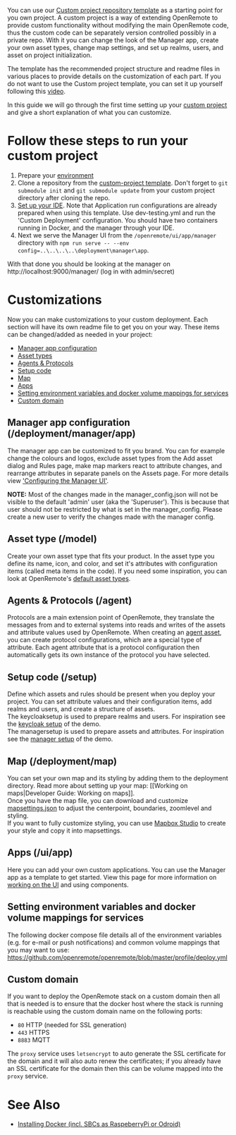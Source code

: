 You can use our [Custom project repository template](https://github.com/openremote/custom-project) as a starting point for you own project. A custom project is a way of extending OpenRemote to provide custom functionality without modifying the main OpenRemote code, thus the custom code can be separately version controlled possibly in a private repo. With it you can change the look of the Manager app, create your own asset types, change map settings, and set up realms, users, and asset on project initialization. 

The template has the recommended project structure and readme files in various places to provide details on the customization of each part. If you do not want to use the Custom project template, you can set it up yourself following this [video](https://www.youtube.com/watch?v=_u2IgdioQR8).

In this guide we will go through the first time setting up your [custom project](https://github.com/openremote/openremote/wiki/Developer-Guide%3A-Creating-a-custom-project) and give a short explanation of what you can customize. 

# Follow these steps to run your custom project
1. Prepare your [environment](https://github.com/openremote/openremote/wiki/Developer-Guide%3A-Preparing-the-environment)
2. Clone a repository from the [custom-project template](https://github.com/openremote/custom-project). Don't forget to `git submodule init` and `git submodule update` from your custom project directory after cloning the repo.
3. [Set up your IDE](https://github.com/openremote/openremote/wiki/Developer-Guide%3A-Setting-up-an-IDE). Note that Application run configurations are already prepared when using this template. Use dev-testing.yml and run the 'Custom Deployment' configuration. You should have two containers running in Docker, and the manager through your IDE.
4. Next we serve the Manager UI from the `/openremote/ui/app/manager` directory with `npm run serve -- --env config=..\..\..\..\deployment\manager\app`.

With that done you should be looking at the manager on http://localhost:9000/manager/ (log in with admin/secret)

# Customizations
Now you can make customizations to your custom deployment. Each section will have its own readme file to get you on your way. These items can be changed/added as needed in your project:
- [Manager app configuration](#manager-app-configuration-deploymentmanagerapp)
- [Asset types](#asset-type-model)
- [Agents & Protocols](#agents--protocols-agent)
- [Setup code](#setup-code-setup)
- [Map](#map-deploymentmap)
- [Apps](#apps-uiapp)
- [Setting environment variables and docker volume mappings for services](#Setting-environment-variables-and-docker-volume-mappings-for-services)
- [Custom domain](#custom-domain)

## Manager app configuration (/deployment/manager/app)
The manager app can be customized to fit you brand. You can for example change the colours and logos, exclude asset types from the Add asset dialog and Rules page, make map markers react to attribute changes, and rearrange attributes in separate panels on the Assets page.
For more details view ['Configuring the Manager UI'](https://github.com/openremote/openremote/wiki/User-Guide:-Configuring-the-Manager-UI).

**NOTE:** Most of the changes made in the manager_config.json will not be visible to the default 'admin' user (aka the 'Superuser'). This is because that user should not be restricted by what is set in the manager_config. Please create a new user to verify the changes made with the manager config.

## Asset type (/model)
Create your own asset type that fits your product. In the asset type you define its name, icon, and color, and set it's attributes with configuration items (called meta items in the code). If you need some inspiration, you can look at OpenRemote's [default asset types](https://github.com/openremote/openremote/tree/master/model/src/main/java/org/openremote/model/asset/impl).

## Agents & Protocols (/agent)
Protocols are a main extension point of OpenRemote, they translate the messages from and to external systems into reads and writes of the assets and attribute values used by OpenRemote. When creating an [agent asset](https://github.com/openremote/openremote/wiki/Developer-Guide%3A-Connecting-Protocol-adaptors-with-Agents), you can create protocol configurations, which are a special type of attribute. Each agent attribute that is a protocol configuration then automatically gets its own instance of the protocol you have selected.

## Setup code (/setup)
Define which assets and rules should be present when you deploy your project. You can set attribute values and their configuration items, add realms and users, and create a structure of assets.\
The keycloaksetup is used to prepare realms and users. For inspiration see the [keycloak setup](https://github.com/openremote/openremote/blob/master/setup/src/main/java/org/openremote/setup/demo/KeycloakDemoSetup.java) of the demo.\
The managersetup is used to prepare assets and attributes. For inspiration see the [manager setup](https://github.com/openremote/openremote/blob/master/setup/src/main/java/org/openremote/setup/demo/ManagerDemoSetup.java) of the demo.

## Map (/deployment/map)
You can set your own map and its styling by adding them to the deployment directory. Read more about setting up your map: [[Working on maps|Developer Guide: Working on maps]]. \
Once you have the map file, you can download and customize [mapsettings.json](https://github.com/openremote/openremote/blob/master/manager/src/map/mapsettings.json) to adjust the centerpoint, boundaries, zoomlevel and styling. \
If you want to fully customize styling, you can use [Mapbox Studio](https://www.mapbox.com/mapbox-studio) to create your style and copy it into mapsettings.

## Apps (/ui/app)
Here you can add your own custom applications. You can use the Manager app as a template to get started. View this page for more information on [working on the UI](https://github.com/openremote/openremote/wiki/Developer-Guide%3A-UI-apps-and-components) and using components.

## Setting environment variables and docker volume mappings for services
The following docker compose file details all of the environment variables (e.g. for e-mail or push notifications) and common volume mappings that you may want to use:
https://github.com/openremote/openremote/blob/master/profile/deploy.yml

## Custom domain
If you want to deploy the OpenRemote stack on a custom domain then all that is needed is to ensure that the docker host where the stack is running is reachable using the custom domain name on the following ports:

- `80` HTTP (needed for SSL generation)
- `443` HTTPS
- `8883` MQTT

The `proxy` service uses `letsencrypt` to auto generate the SSL certificate for the domain and it will also auto renew the certificates; if you already have an SSL certificate for the domain then this can be volume mapped into the `proxy` service.

# See Also

- [Installing Docker (incl. SBCs as RaspeberryPi or Odroid)](https://github.com/openremote/openremote/wiki/Developer-Guide%3A-Installing-and-using-Docker)
